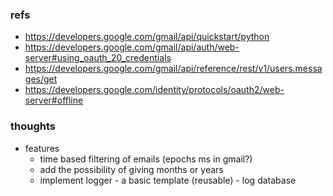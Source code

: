 ### refs

- https://developers.google.com/gmail/api/quickstart/python
- https://developers.google.com/gmail/api/auth/web-server#using_oauth_20_credentials
- https://developers.google.com/gmail/api/reference/rest/v1/users.messages/get
- https://developers.google.com/identity/protocols/oauth2/web-server#offline

### thoughts

* features
    - time based filtering of emails (epochs ms in gmail?)
    - add the possibility of giving months or years
    - implement logger - a basic template (reusable) - log database
